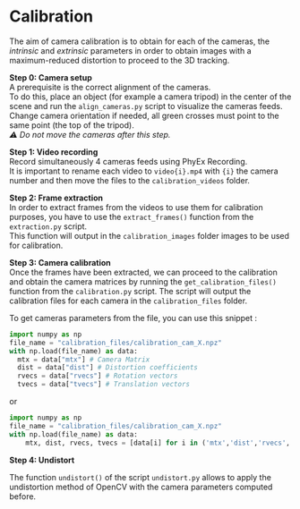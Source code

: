# Calibration
The aim of camera calibration is to obtain for each of the cameras, the _intrinsic_ and _extrinsic_ parameters in order to obtain images with a maximum-reduced distortion to proceed to the 3D tracking.

**Step 0: Camera setup**  
A prerequisite is the correct alignment of the cameras.  
To do this, place an object (for example a camera tripod) in the center of the scene and run the `align_cameras.py` script to visualize the cameras feeds. Change camera orientation if needed, all green crosses must point to the same point (the top of the tripod).   
*⚠️ Do not move the cameras after this step.*

**Step 1: Video recording**   
Record simultaneously 4 cameras feeds using PhyEx Recording.  
It is important to rename each video to `video{i}.mp4` with `{i}` the camera number and then move the files to the `calibration_videos` folder.

**Step 2: Frame extraction**  
In order to extract frames from the videos to use them for calibration purposes, you have to use the `extract_frames()` function from the `extraction.py` script.  
This function will output in the `calibration_images` folder images to be used for calibration.

**Step 3: Camera calibration**  
Once the frames have been extracted, we can proceed to the calibration and obtain the camera matrices by running the `get_calibration_files()` function from the `calibration.py` script.
The script will output the calibration files for each camera in the `calibration_files` folder.   

To get cameras parameters from the file, you can use this snippet :
```py
import numpy as np
file_name = "calibration_files/calibration_cam_X.npz"
with np.load(file_name) as data:
  mtx = data["mtx"] # Camera Matrix
  dist = data["dist"] # Distortion coefficients
  rvecs = data["rvecs"] # Rotation vectors
  tvecs = data["tvecs"] # Translation vectors
```
or
```py
import numpy as np
file_name = "calibration_files/calibration_cam_X.npz"
with np.load(file_name) as data:
    mtx, dist, rvecs, tvecs = [data[i] for i in ('mtx','dist','rvecs','tvecs')]
```

**Step 4: Undistort**

The function `undistort()` of the script `undistort.py` allows to apply the undistortion method of OpenCV with the camera parameters computed before.